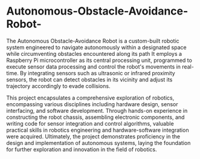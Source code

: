 # Autonomous-Obstacle-Avoidance-Robot-
The Autonomous Obstacle-Avoidance Robot is a custom-built robotic system engineered to navigate autonomously within a designated space while circumventing obstacles encountered along its path
It employs a Raspberry Pi microcontroller as its central processing unit, programmed to execute sensor data processing and control the robot's movements in real-time. By integrating sensors such as ultrasonic or infrared proximity sensors, the robot can detect obstacles in its vicinity and adjust its trajectory accordingly to evade collisions.

This project encapsulates a comprehensive exploration of robotics, encompassing various disciplines including hardware design, sensor interfacing, and software development. Through hands-on experience in constructing the robot chassis, assembling electronic components, and writing code for sensor integration and control algorithms, valuable practical skills in robotics engineering and hardware-software integration were acquired. Ultimately, the project demonstrates proficiency in the design and implementation of autonomous systems, laying the foundation for further exploration and innovation in the field of robotics.
